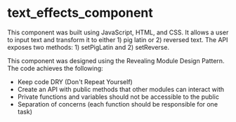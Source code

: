 # text_effects_component

This component was built using JavaScript, HTML, and CSS. It allows a user to input text and transform it to either 1) pig latin or 2) reversed text. The API exposes two methods: 1) setPigLatin and 2) setReverse.

This component was designed using the Revealing Module Design Pattern. The code achieves the following:
* Keep code DRY (Don't Repeat Yourself)
* Create an API with public methods that other modules can interact with
* Private functions and variables should not be accessible to the public
* Separation of concerns (each function should be responsible for one task)

